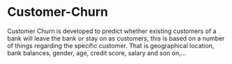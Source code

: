 # Customer-Churn
Customer Churn is developed to predict whether existing customers of a bank will leave the bank or stay on as customers, this is based on a number of things regarding the specific customer. That is geographical location, bank balances, gender, age, credit score, salary and son on,...
